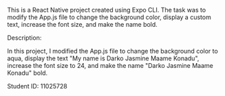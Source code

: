 This is a React Native project created using Expo CLI.
The task was to modify the App.js file to change the background color, display a custom text, increase the font size, and make the name bold.

Description:

In this project, I modified the App.js file to change the background color to aqua,
display the text "My name is Darko Jasmine Maame Konadu", increase the font size to 24, and make the name "Darko Jasmine Maame Konadu" bold.

Student ID: 11025728
